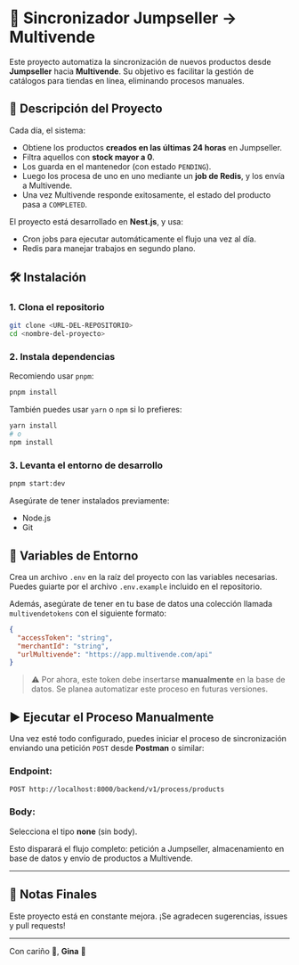 # 💼 Sincronizador Jumpseller → Multivende

Este proyecto automatiza la sincronización de nuevos productos desde **Jumpseller** hacia **Multivende**. Su objetivo es facilitar la gestión de catálogos para tiendas en línea, eliminando procesos manuales.

## 🚀 Descripción del Proyecto

Cada día, el sistema:

* Obtiene los productos **creados en las últimas 24 horas** en Jumpseller.
* Filtra aquellos con **stock mayor a 0**.
* Los guarda en el mantenedor (con estado `PENDING`).
* Luego los procesa de uno en uno mediante un **job de Redis**, y los envía a Multivende.
* Una vez Multivende responde exitosamente, el estado del producto pasa a `COMPLETED`.

El proyecto está desarrollado en **Nest.js**, y usa:

* Cron jobs para ejecutar automáticamente el flujo una vez al día.
* Redis para manejar trabajos en segundo plano.

## 🛠️ Instalación

### 1. Clona el repositorio

```bash
git clone <URL-DEL-REPOSITORIO>
cd <nombre-del-proyecto>
```

### 2. Instala dependencias

Recomiendo usar `pnpm`:

```bash
pnpm install
```

También puedes usar `yarn` o `npm` si lo prefieres:

```bash
yarn install
# o
npm install
```

### 3. Levanta el entorno de desarrollo

```bash
pnpm start:dev
```

Asegúrate de tener instalados previamente:

* Node.js
* Git

## 🔐 Variables de Entorno

Crea un archivo `.env` en la raíz del proyecto con las variables necesarias. Puedes guiarte por el archivo `.env.example` incluido en el repositorio.

Además, asegúrate de tener en tu base de datos una colección llamada `multivendetokens` con el siguiente formato:

```json
{
  "accessToken": "string",
  "merchantId": "string",
  "urlMultivende": "https://app.multivende.com/api"
}
```

> ⚠️ Por ahora, este token debe insertarse **manualmente** en la base de datos. Se planea automatizar este proceso en futuras versiones.

## ▶️ Ejecutar el Proceso Manualmente

Una vez esté todo configurado, puedes iniciar el proceso de sincronización enviando una petición `POST` desde **Postman** o similar:

### Endpoint:

```
POST http://localhost:8000/backend/v1/process/products
```

### Body:

Selecciona el tipo **none** (sin body).

Esto disparará el flujo completo: petición a Jumpseller, almacenamiento en base de datos y envío de productos a Multivende.

---

## 📌 Notas Finales

Este proyecto está en constante mejora. ¡Se agradecen sugerencias, issues y pull requests!

---

Con cariño 💖,
**Gina** 🧶
